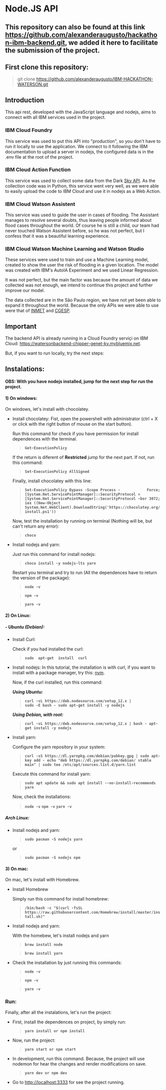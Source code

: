 # Node.JS API

## This repository can also be found at this link https://github.com/alexanderaugusto/hackathon-ibm-backend.git, we added it here to facilitate the submission of the project.

## First clone this repository: 
> git clone https://github.com/alexanderaugusto/IBM-HACKATHON-WATERSON.git

## Introduction
This api rest, developed with the JavaScript language and nodejs, aims to connect with all IBM services used in the project.

### IBM Cloud Foundry
This service was used to put this API into "production", so you don't have to run it locally to use the application. We connect to it following the IBM documentation to upload a server in nodejs, the configured data is in the .env file at the root of the project.

### IBM Cloud Action Function
This service was used to collect some data from the Dark [Sky API](https://darksky.net/dev). As the collection code was in Python, this service went very well, as we were able to easily upload the code to IBM Cloud and use it in nodejs as a Web Action.

### IBM Cloud Watson Assistent
This service was used to guide the user in cases of flooding. The Assistant manages to resolve several doubts, thus leaving people informed about flood cases throughout the world. Of course he is still a child, our team had never touched Watson Assistent before, so he was not perfect, but I confess that it was a beautiful learning experience.

### IBM Cloud Watson Machine Learning and Watson Studio
These services were used to train and use a Machine Learning model, created to show the user the risk of flooding in a given location. The model was created with IBM's AutoIA Experiment and we used Linear Regression.

It was not perfect, but the main factor was because the amount of data we collected was not enough, we intend to continue this project and further improve our model.

The data collected are in the São Paulo region, we have not yet been able to expand it throughout the world. Because the only APIs we were able to use were that of [INMET](http://www.inmet.gov.br/portal/) and [CGESP](https://www.cgesp.org/v3/).

## Important 
The backend API is already running in a Cloud Foundry serviçi on IBM Cloud: https://watersonbackend-chipper-genet-kv.mybluemix.net.

But, if you want to run locally, try the next steps:

## Instalations:
#### OBS: With you have nodejs installed, jump for the next step for run the project.

#### 1) On windows:
On windows, let's install with chocolatey.

- Install chocolatey:
Fist, open the powershell with administrator (ctrl + X or click with the right button of mouse on the start button).

	 Run this command for check if you have permission for install dependences with the terminal.
	> **`Get-ExecutionPolicy`**

	If the return is diferent of **Restricted** jump for the next part. If not, run this command:
	> **`Set-ExecutionPolicy AllSigned`**

	Finally, install chocolatey with this line:
	> **`Set-ExecutionPolicy Bypass -Scope Process -			Force; [System.Net.ServicePointManager]::SecurityProtocol = [System.Net.ServicePointManager]::SecurityProtocol -bor 3072; iex ((New-Object System.Net.WebClient).DownloadString('https://chocolatey.org/install.ps1'))`**

	Now, test the installation by running on terminal (Nothing will be, but can't return any error):
	> **`choco`**

- Install nodejs and yarn:

	Just run this command for install nodejs:
	> **`choco install -y nodejs-lts yarn`**

	Restart you terminal and try to run (All the dependences have to return the version of the package):
	> **`node -v`**

	> **`npm -v`**
    
	> **`yarn -v`**

#### 2) On Linux:
##### - Ubuntu (Debian):
- Install Curl:

	Check if you had installed the curl:
	> **`sudo  apt-get  install  curl`**

- Install nodejs:
In this tutorial, the installation is with curl, if you want to install with a package manager, try this: [nvm](https://github.com/nvm-sh/nvm#about).

	Now, if the curl installed, run this command:

	***Using Ubuntu:***
	> **`curl -sL https://deb.nodesource.com/setup_12.x | 			sudo -E bash -
sudo apt-get install -y nodejs`**

	***Using Debian, with root:***
	>**`curl -sL https://deb.nodesource.com/setup_12.x | bash -
apt-get install -y nodejs`**

- Install yarn:

	Configure the yarn repository in your system:
	>**`curl -sS https://dl.yarnpkg.com/debian/pubkey.gpg | sudo apt-key add -
echo "deb https://dl.yarnpkg.com/debian/ stable main" | sudo tee /etc/apt/sources.list.d/yarn.list`**

	Execute this command for install yarn:
	> **`sudo apt update && sudo apt install --no-install-recommends yarn`**

	Now, check the installations:
	> **`node -v`**
	> **`npm -v`**
	> **`yarn -v`**

##### Arch Linux:
- Install nodejs and yarn:

	> **`sudo pacman -S nodejs yarn`**
	
	or
	
	> **`sudo pacman -S nodejs npm`**

#### 3) On mac:
On mac, let's install with Homebrew.

- Install Homebrew

	Simply run this command for install homebrew:
	> **`/bin/bash -c "$(curl -fsSL https://raw.githubusercontent.com/Homebrew/install/master/install.sh)"`**

- Install nodejs and yarn:

	With the homebew, let's install nodejs and yarn
	> **`brew install node`**

	> **`brew install yarn`**

- Check the installation by just running this commands:

	> **`node -v`**

	> **`npm -v`**

	> **`yarn -v`**

###  Run:
Finally, after all the instalations, let's run the project:

- First, install the dependences on project, by simply run:

    > **`yarn install or npm install`**

- Now, run the project:

    > **`yarn start or npm start`** 

- In development, run this command. Because, the project will use nodemon for hear the changes and render modifications on save.
    > **`yarn dev or npm dev`** 

- Go to [http://localhost:3333](http://localhost:3333) for see the project running.
